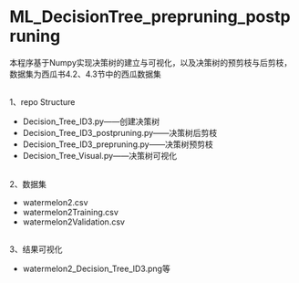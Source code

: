 # ML_DecisionTree_prepruning_postpruning
本程序基于Numpy实现决策树的建立与可视化，以及决策树的预剪枝与后剪枝，数据集为西瓜书4.2、4.3节中的西瓜数据集
##
1、repo Structure
* Decision_Tree_ID3.py——创建决策树  
* Decision_Tree_ID3_postpruning.py——决策树后剪枝 
* Decision_Tree_ID3_prepruning.py——决策树预剪枝 
* Decision_Tree_Visual.py——决策树可视化 
##
2、数据集
* watermelon2.csv
* watermelon2Training.csv
* watermelon2Validation.csv

##
3、结果可视化
* watermelon2_Decision_Tree_ID3.png等
